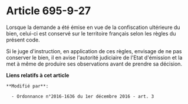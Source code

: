 # Article 695-9-27

Lorsque la demande a été émise en vue de la confiscation ultérieure du bien, celui-ci est conservé sur le territoire français
selon les règles du présent code.

Si le juge d'instruction, en application de ces règles, envisage de ne pas conserver le bien, il en avise l'autorité
judiciaire de l'Etat d'émission et la met à même de produire ses observations avant de prendre sa décision.

**Liens relatifs à cet article**

	**Modifié par**:

	  - Ordonnance n°2016-1636 du 1er décembre 2016 - art. 3
